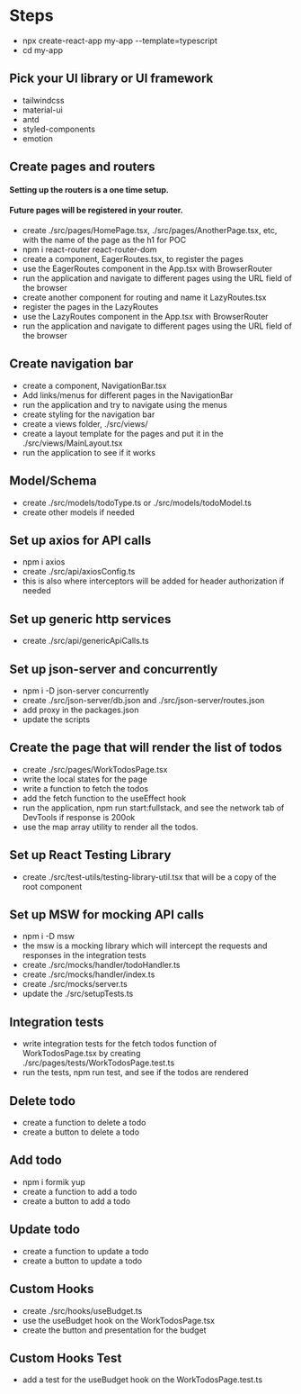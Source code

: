 # Steps

- npx create-react-app my-app --template=typescript
- cd my-app

## Pick your UI library or UI framework

- tailwindcss
- material-ui
- antd
- styled-components
- emotion

## Create pages and routers

#### Setting up the routers is a one time setup.

#### Future pages will be registered in your router.

- create ./src/pages/HomePage.tsx, ./src/pages/AnotherPage.tsx, etc, with the name of the page as the h1 for POC
- npm i react-router react-router-dom
- create a component, EagerRoutes.tsx, to register the pages
- use the EagerRoutes component in the App.tsx with BrowserRouter
- run the application and navigate to different pages using the URL field of the browser
- create another component for routing and name it LazyRoutes.tsx
- register the pages in the LazyRoutes
- use the LazyRoutes component in the App.tsx with BrowserRouter
- run the application and navigate to different pages using the URL field of the browser

## Create navigation bar

- create a component, NavigationBar.tsx
- Add links/menus for different pages in the NavigationBar
- run the application and try to navigate using the menus
- create styling for the navigation bar
- create a views folder, ./src/views/
- create a layout template for the pages and put it in the ./src/views/MainLayout.tsx
- run the application to see if it works

## Model/Schema

- create ./src/models/todoType.ts or ./src/models/todoModel.ts
- create other models if needed

## Set up axios for API calls

- npm i axios
- create ./src/api/axiosConfig.ts
- this is also where interceptors will be added for header authorization if needed

## Set up generic http services

- create ./src/api/genericApiCalls.ts

## Set up json-server and concurrently

- npm i -D json-server concurrently
- create ./src/json-server/db.json and ./src/json-server/routes.json
- add proxy in the packages.json
- update the scripts

## Create the page that will render the list of todos

- create ./src/pages/WorkTodosPage.tsx
- write the local states for the page
- write a function to fetch the todos
- add the fetch function to the useEffect hook
- run the application, npm run start:fullstack, and see the network tab of DevTools if response is 200ok
- use the map array utility to render all the todos.

## Set up React Testing Library

- create ./src/test-utils/testing-library-util.tsx that will be a copy of the root component

## Set up MSW for mocking API calls

- npm i -D msw
- the msw is a mocking library which will intercept the requests and responses in the integration tests
- create ./src/mocks/handler/todoHandler.ts
- create ./src/mocks/handler/index.ts
- create ./src/mocks/server.ts
- update the ./src/setupTests.ts

## Integration tests

- write integration tests for the fetch todos function of WorkTodosPage.tsx by creating ./src/pages/tests/WorkTodosPage.test.ts
- run the tests, npm run test, and see if the todos are rendered

## Delete todo

- create a function to delete a todo
- create a button to delete a todo

## Add todo

- npm i formik yup
- create a function to add a todo
- create a button to add a todo

## Update todo

- create a function to update a todo
- create a button to update a todo

## Custom Hooks

- create ./src/hooks/useBudget.ts
- use the useBudget hook on the WorkTodosPage.tsx
- create the button and presentation for the budget

## Custom Hooks Test

- add a test for the useBudget hook on the WorkTodosPage.test.ts
